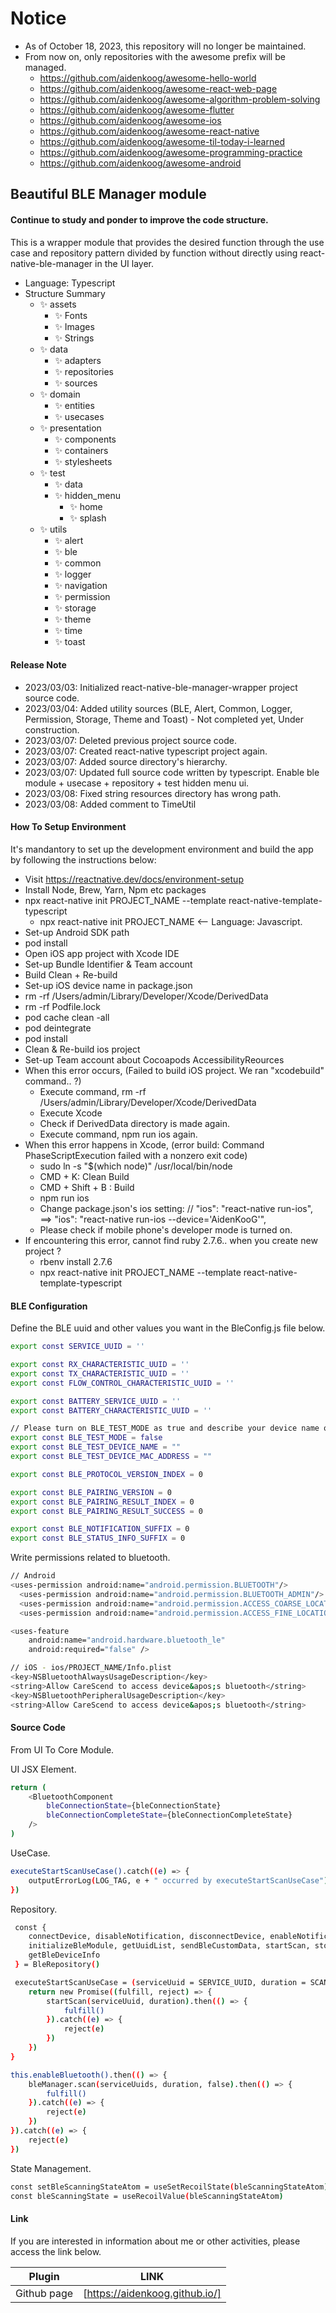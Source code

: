 # Notice
- As of October 18, 2023, this repository will no longer be maintained.
- From now on, only repositories with the awesome prefix will be managed.
  - https://github.com/aidenkoog/awesome-hello-world 
  - https://github.com/aidenkoog/awesome-react-web-page
  - https://github.com/aidenkoog/awesome-algorithm-problem-solving 
  - https://github.com/aidenkoog/awesome-flutter 
  - https://github.com/aidenkoog/awesome-ios 
  - https://github.com/aidenkoog/awesome-react-native 
  - https://github.com/aidenkoog/awesome-til-today-i-learned 
  - https://github.com/aidenkoog/awesome-programming-practice 
  - https://github.com/aidenkoog/awesome-android 

## Beautiful BLE Manager module

#### Continue to study and ponder to improve the code structure.

This is a wrapper module that provides the desired function through the use case and repository pattern divided by function without directly using react-native-ble-manager in the UI layer.

- Language: Typescript
- Structure Summary
  - ✨ assets
    - ✨ Fonts
    - ✨ Images
    - ✨ Strings
  - ✨ data
    - ✨ adapters
    - ✨ repositories
    - ✨ sources
  - ✨ domain
    - ✨ entities
    - ✨ usecases
  - ✨ presentation
    - ✨ components
    - ✨ containers
    - ✨ stylesheets
  - ✨ test
    - ✨ data
    - ✨ hidden_menu
      - ✨ home
      - ✨ splash
  - ✨ utils
    - ✨ alert
    - ✨ ble
    - ✨ common
    - ✨ logger
    - ✨ navigation
    - ✨ permission
    - ✨ storage
    - ✨ theme
    - ✨ time
    - ✨ toast

#### Release Note

- 2023/03/03: Initialized react-native-ble-manager-wrapper project source code.
- 2023/03/04: Added utility sources (BLE, Alert, Common, Logger, Permission, Storage, Theme and Toast) - Not completed yet, Under construction.
- 2023/03/07: Deleted previous project source code.
- 2023/03/07: Created react-native typescript project again.
- 2023/03/07: Added source directory's hierarchy.
- 2023/03/07: Updated full source code written by typescript. Enable ble module + usecase + repository + test hidden menu ui.
- 2023/03/08: Fixed string resources directory has wrong path.
- 2023/03/08: Added comment to TimeUtil

#### How To Setup Environment

It's mandantory to set up the development environment and build the app by following the instructions below:

- Visit https://reactnative.dev/docs/environment-setup
- Install Node, Brew, Yarn, Npm etc packages
- npx react-native init PROJECT_NAME --template react-native-template-typescript
  - npx react-native init PROJECT_NAME <-- Language: Javascript.
- Set-up Android SDK path
- pod install
- Open iOS app project with Xcode IDE
- Set-up Bundle Identifier & Team account
- Build Clean + Re-build
- Set-up iOS device name in package.json
- rm -rf /Users/admin/Library/Developer/Xcode/DerivedData
- rm -rf Podfile.lock
- pod cache clean -all
- pod deintegrate
- pod install
- Clean & Re-build ios project
- Set-up Team account about Cocoapods AccessibilityReources
- When this error occurs, (Failed to build iOS project. We ran "xcodebuild" command.. ?)
  - Execute command, rm -rf /Users/admin/Library/Developer/Xcode/DerivedData
  - Execute Xcode
  - Check if DerivedData directory is made again.
  - Execute command, npm run ios again.
- When this error happens in Xcode, (error build: Command PhaseScriptExecution failed with a nonzero exit code)
  - sudo ln -s "$(which node)" /usr/local/bin/node
  - CMD + K: Clean Build
  - CMD + Shift + B : Build
  - npm run ios
  - Change package.json's ios setting: // "ios": "react-native run-ios", ==> "ios": "react-native run-ios --device='AidenKooG'",
  - Please check if mobile phone's developer mode is turned on.
- If encountering this error, cannot find ruby 2.7.6.. when you create new project ?
  - rbenv install 2.7.6
  - npx react-native init PROJECT_NAME --template react-native-template-typescript

#### BLE Configuration

Define the BLE uuid and other values you want in the BleConfig.js file below.

```sh
export const SERVICE_UUID = ''

export const RX_CHARACTERISTIC_UUID = ''
export const TX_CHARACTERISTIC_UUID = ''
export const FLOW_CONTROL_CHARACTERISTIC_UUID = ''

export const BATTERY_SERVICE_UUID = ''
export const BATTERY_CHARACTERISTIC_UUID = ''

// Please turn on BLE_TEST_MODE as true and describe your device name or mac address to make your device discovered.
export const BLE_TEST_MODE = false
export const BLE_TEST_DEVICE_NAME = ""
export const BLE_TEST_DEVICE_MAC_ADDRESS = ""

export const BLE_PROTOCOL_VERSION_INDEX = 0

export const BLE_PAIRING_VERSION = 0
export const BLE_PAIRING_RESULT_INDEX = 0
export const BLE_PAIRING_RESULT_SUCCESS = 0

export const BLE_NOTIFICATION_SUFFIX = 0
export const BLE_STATUS_INFO_SUFFIX = 0
```

Write permissions related to bluetooth.

```sh
// Android
<uses-permission android:name="android.permission.BLUETOOTH"/>
  <uses-permission android:name="android.permission.BLUETOOTH_ADMIN"/>
  <uses-permission android:name="android.permission.ACCESS_COARSE_LOCATION" />
  <uses-permission android:name="android.permission.ACCESS_FINE_LOCATION" />

<uses-feature
    android:name="android.hardware.bluetooth_le"
    android:required="false" />

// iOS - ios/PROJECT_NAME/Info.plist
<key>NSBluetoothAlwaysUsageDescription</key>
<string>Allow CareScend to access device&apos;s bluetooth</string>
<key>NSBluetoothPeripheralUsageDescription</key>
<string>Allow CareScend to access device&apos;s bluetooth</string>
```

#### Source Code

From UI To Core Module.

UI JSX Element.

```sh
return (
    <BluetoothComponent
        bleConnectionState={bleConnectionState}
        bleConnectionCompleteState={bleConnectionCompleteState}
    />
)
```

UseCase.

```sh
executeStartScanUseCase().catch((e) => {
    outputErrorLog(LOG_TAG, e + " occurred by executeStartScanUseCase")
})
```

Repository.

```sh
 const {
    connectDevice, disableNotification, disconnectDevice, enableNotification,
    initializeBleModule, getUuidList, sendBleCustomData, startScan, stopScan,
    getBleDeviceInfo
 } = BleRepository()

 executeStartScanUseCase = (serviceUuid = SERVICE_UUID, duration = SCAN_DURATION) => {
    return new Promise((fulfill, reject) => {
        startScan(serviceUuid, duration).then(() => {
            fulfill()
        }).catch((e) => {
            reject(e)
        })
    })
}

this.enableBluetooth().then(() => {
    bleManager.scan(serviceUuids, duration, false).then(() => {
        fulfill()
    }).catch((e) => {
        reject(e)
    })
}).catch((e) => {
    reject(e)
})
```

State Management.

```sh
const setBleScanningStateAtom = useSetRecoilState(bleScanningStateAtom)
const bleScanningState = useRecoilValue(bleScanningStateAtom)
```

#### Link

If you are interested in information about me or other activities, please access the link below.

| Plugin      | LINK                           |
| ----------- | ------------------------------ |
| Github page | [https://aidenkoog.github.io/] |
